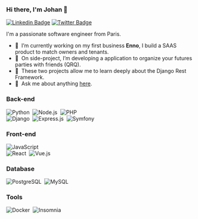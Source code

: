 ### Hi there, I'm Johan 👋

[![Linkedin Badge](https://img.shields.io/badge/-LinkedIn-blue?style=flat&logo=linkedin&labelColor=blue&link=https://www.linkedin.com/in/johan-singainy-moutiapin/)](https://www.linkedin.com/in/johan-singainy-moutiapin/)
[![Twitter Badge](https://img.shields.io/badge/-Twitter-1ca0f1?style=flat&labelColor=1ca0f1&logo=twitter&logoColor=white&link=https://twitter.com/johansingainy/)](https://twitter.com/johansingainy/)

I'm a passionate software engineer from Paris.

- 🚀 &nbsp;I’m currently working on my first business **Enno**, I build a SAAS product to match owners and tenants.
- 🔭 &nbsp;On side-project, I’m developing a application to organize your futures parties with friends (QRQ).
- 🌱 &nbsp;These two projects allow me to learn deeply about the Django Rest Framework.
- 💬 &nbsp;Ask me about anything [here](https://github.com/JohanSing/JohanSing/discussions/1).

### Back-end
![Python](https://img.shields.io/badge/-Python-05122A?style=flat&logo=python&logoColor=3776AB)&nbsp;
![Node.js](https://img.shields.io/badge/-Node.js-05122A?style=flat&logo=node.js&logoColor=339933)&nbsp;
![PHP](https://img.shields.io/badge/-PHP-05122A?style=flat&logo=PHP&logoColor=777BB4)&nbsp;
<br />
![Django](https://img.shields.io/badge/-Django-05122A?style=flat&logo=django&logoColor=092E20)&nbsp;
![Express.js](https://img.shields.io/badge/-Express.js-05122A?style=flat&logo=Express&logoColor=DBE2E4)&nbsp;
![Symfony](https://img.shields.io/badge/-Symfony-05122A?style=flat&logo=Symfony&logoColor=DBE2E4)&nbsp;

### Front-end
![JavaScript](https://img.shields.io/badge/-JavaScript-05122A?style=flat&logo=JavaScript&logoColor=ddc508)&nbsp;
<br />
![React](https://img.shields.io/badge/-React-05122A?style=flat&logo=React&logoColor=61DAFB)&nbsp;
![Vue.js](https://img.shields.io/badge/-Vue.js-05122A?style=flat&logo=Vue.js&logoColor=4FC08D)&nbsp;

### Database
![PostgreSQL](https://img.shields.io/badge/-PostgreSQL-05122A?style=flat&logo=postgresql&logoColor=336791)&nbsp;
![MySQL](https://img.shields.io/badge/-MySQL-05122A?style=flat&logo=MySQL&logoColor=4479A1)&nbsp;

### Tools
![Docker](https://img.shields.io/badge/-Docker-05122A?style=flat&logo=Docker&logoColor=2496ED)&nbsp;
![Insomnia](https://img.shields.io/badge/-Insomnia-05122A?style=flat&logo=Insomnia&logoColor=5849BE)&nbsp;


